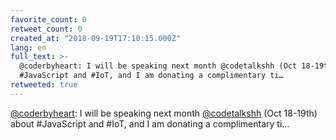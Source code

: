 ```yaml
---
favorite_count: 0
retweet_count: 0
created_at: "2018-09-19T17:10:15.000Z"
lang: en
full_text: >-
  @coderbyheart: I will be speaking next month @codetalkshh (Oct 18-19th) about
  #JavaScript and #IoT, and I am donating a complimentary ti…
retweeted: true
---
```


[@coderbyheart](https://twitter.com/coderbyheart): I will be speaking next month
[@codetalkshh](https://twitter.com/codetalkshh) (Oct 18-19th) about #JavaScript
and #IoT, and I am donating a complimentary ti…
